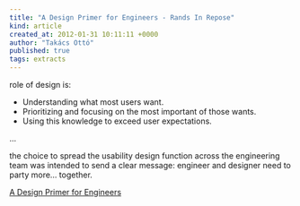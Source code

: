 ```yaml
---
title: "A Design Primer for Engineers - Rands In Repose"
kind: article
created_at: 2012-01-31 10:11:11 +0000
author: "Takács Ottó"
published: true
tags: extracts
---
```

role of design is:

- Understanding what most users want.
- Prioritizing and focusing on the most important of those wants.
- Using this knowledge to exceed user expectations.

...

 the choice to spread the usability design function across the engineering team was intended to send a clear message: engineer and designer need to party more… together.

[A Design Primer for Engineers](http://www.randsinrepose.com/archives/2012/01/16/a_design_primer_for_engineers.html)

<div class='old-comments'></div>